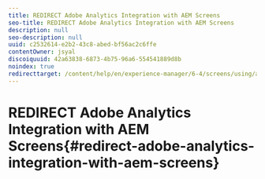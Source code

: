 ```yaml
---
title: REDIRECT Adobe Analytics Integration with AEM Screens
seo-title: REDIRECT Adobe Analytics Integration with AEM Screens
description: null
seo-description: null
uuid: c2532614-e2b2-43c8-abed-bf56ac2c6ffe
contentOwner: jsyal
discoiquuid: 42a63838-6873-4b75-96a6-554541889d8b
noindex: true
redirecttarget: /content/help/en/experience-manager/6-4/screens/using/adobe-analytics-integration-aem-screens
---
```


# REDIRECT Adobe Analytics Integration with AEM Screens{#redirect-adobe-analytics-integration-with-aem-screens}

